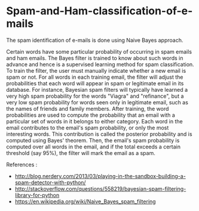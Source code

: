 # Spam-and-Ham-classification-of-e-mails

The spam identification of e-mails is done using Naive Bayes approach. 

Certain words have some particular probability of occurring in spam emails and ham emails. The Bayes filter is trained to know about such words in advance and hence is a supervised learning method for spam classification. To train the filter, the user must manually indicate whether a new email is spam or not. For all words in each training email, the filter will adjust the probabilities that each word will appear in spam or legitimate email in its database. For instance, Bayesian spam filters will typically have learned a very high spam probability for the words "Viagra" and "refinance", but a very low spam probability for words seen only in legitimate email, such as the names of friends and family members. After training, the word probabilities are used to compute the probability that an email with a particular set of words in it belongs to either category. Each word in the email contributes to the email's spam probability, or only the most interesting words. This contribution is called the posterior probability and is computed using Bayes' theorem. Then, the email's spam probability is computed over all words in the email, and if the total exceeds a certain threshold (say 95%), the filter will mark the email as a spam.


References : 
* http://blog.nerdery.com/2013/03/playing-in-the-sandbox-building-a-spam-detector-with-python/
* http://stackoverflow.com/questions/558219/bayesian-spam-filtering-library-for-python
* https://en.wikipedia.org/wiki/Naive_Bayes_spam_filtering
